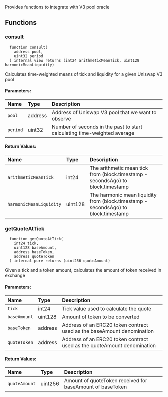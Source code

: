 Provides functions to integrate with V3 pool oracle

## Functions

### consult

```solidity
  function consult(
    address pool,
    uint32 period
  ) internal view returns (int24 arithmeticMeanTick, uint128 harmonicMeanLiquidity)
```

Calculates time-weighted means of tick and liquidity for a given Uniswap V3 pool

#### Parameters:

| Name     | Type    | Description                                                              |
| :------- | :------ | :----------------------------------------------------------------------- |
| `pool`   | address | Address of Uniswap V3 pool that we want to observe                       |
| `period` | uint32  | Number of seconds in the past to start calculating time-weighted average |

#### Return Values:

| Name                      | Type    | Description                                                                        |
| :------------------------ | :------ | :--------------------------------------------------------------------------------- |
| `arithmeticMeanTick`      | int24   | The arithmetic mean tick from (block.timestamp - secondsAgo) to block.timestamp    |
| `harmonicMeanLiquidity`   | uint128 | The harmonic mean liquidity from (block.timestamp - secondsAgo) to block.timestamp |


### getQuoteAtTick

```solidity
  function getQuoteAtTick(
    int24 tick,
    uint128 baseAmount,
    address baseToken,
    address quoteToken
  ) internal pure returns (uint256 quoteAmount)
```

Given a tick and a token amount, calculates the amount of token received in exchange

#### Parameters:

| Name         | Type    | Description                                                             |
| :----------- | :------ | :---------------------------------------------------------------------- |
| `tick`       | int24   | Tick value used to calculate the quote                                  |
| `baseAmount` | uint128 | Amount of token to be converted                                         |
| `baseToken`  | address | Address of an ERC20 token contract used as the baseAmount denomination  |
| `quoteToken` | address | Address of an ERC20 token contract used as the quoteAmount denomination |

#### Return Values:

| Name          | Type    | Description                                               |
| :------------ | :------ | :-------------------------------------------------------- |
| `quoteAmount` | uint256 | Amount of quoteToken received for baseAmount of baseToken |
